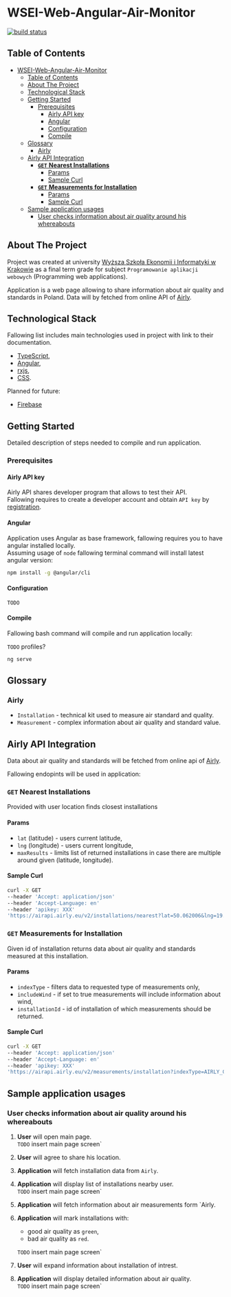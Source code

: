 # WSEI-Web-Angular-Air-Monitor

[![build status](https://github.com/cafetamine/WSEI-Web-Angular-Air-Monitor/workflows/Build/badge.svg)](https://github.com/cafetamine/WSEI-Web-Angular-Air-Monitor/actions)

## Table of Contents

- [WSEI-Web-Angular-Air-Monitor](#wsei-web-angular-air-monitor)
  - [Table of Contents](#table-of-contents)
  - [About The Project](#about-the-project)
  - [Technological Stack](#technological-stack)
  - [Getting Started](#getting-started)
    - [Prerequisites](#prerequisites)
      - [Airly API key](#airly-api-key)
      - [Angular](#angular)
      - [Configuration](#configuration)
      - [Compile](#compile)
  - [Glossary](#glossary)
    - [Airly](#airly)
  - [Airly API Integration](#airly-api-integration)
    - [**`GET`** **Nearest Installations**](#get-nearest-installations)
      - [Params](#params)
      - [Sample Curl](#sample-curl)
    - [**`GET`** **Measurements for Installation**](#get-measurements-for-installation)
      - [Params](#params-1)
      - [Sample Curl](#sample-curl-1)
  - [Sample application usages](#sample-application-usages)
    - [User checks information about air quality around his whereabouts](#user-checks-information-about-air-quality-around-his-whereabouts)

## About The Project

Project was created at university [Wyższa Szkoła Ekonomii i Informatyki w Krakowie](https://wsei.edu.pl/) as a final term grade for subject `Programowanie aplikacji webowych` (Programming web applications).

Application is a web page allowing to share information about air quality and standards in Poland. Data will by fetched from online API of [Airly](https://airly.eu/en/).

## Technological Stack

Fallowing list includes main technologies used in project with link to their documentation.

- [TypeScript](https://www.typescriptlang.org/docs),
- [Angular](https://angular.io/docs),
- [rxjs](http://reactivex.io/rxjs/class/es6/Observable.js~Observable.html),
- [CSS](https://devdocs.io/css/).

Planned for future:

- [Firebase](https://firebase.google.com/docs)

## Getting Started

Detailed description of steps needed to compile and run application.

### Prerequisites

#### Airly API key

Airly API shares developer program that allows to test their API.  
Fallowing requires to create a developer account and obtain `API key` by [registration](https://developer.airly.eu/register).

#### Angular

Application uses Angular as base framework, fallowing requires you to have angular installed locally.  
Assuming usage of `node` fallowing terminal command will install latest angular version:

```bash
npm install -g @angular/cli
```

#### Configuration

`TODO`

#### Compile

Fallowing bash command will compile and run application locally:

`TODO` profiles?

```bash
ng serve
```

## Glossary

### Airly

- `Installation` - technical kit used to measure air standard and quality.
- `Measurement` - complex information about air quality and standard value.

## Airly API Integration

Data about air quality and standards will be fetched from online api of [Airly](https://developer.airly.eu/api).

Fallowing endopints will be used in application:

### **`GET`** **Nearest Installations**

Provided with user location finds closest installations

#### Params

- `lat` (latitude) - users current latitude,
- `lng` (longitude) - users current longitude,
- `maxResults` - limits list of returned installations in case there are multiple around given (latitude, longitude).

#### Sample Curl

```bash
curl -X GET
--header 'Accept: application/json'
--header 'Accept-Language: en'
--header 'apikey: XXX'
'https://airapi.airly.eu/v2/installations/nearest?lat=50.062006&lng=19.940984&maxDistanceKM=3&maxResults=1'

```

### **`GET`** **Measurements for Installation**

Given id of installation returns data about air quality and standards measured at this installation.

#### Params

- `indexType` - filters data to requested type of measurements only,
- `includeWind` - if set to true measurements will include information about wind,
- `installationId` - id of installation of which measurements should be returned.

#### Sample Curl

```bash
curl -X GET
--header 'Accept: application/json'
--header 'Accept-Language: en'
--header 'apikey: XXX'
'https://airapi.airly.eu/v2/measurements/installation?indexType=AIRLY_CAQI&installationId=204'

```

## Sample application usages

### User checks information about air quality around his whereabouts

1. **User** will open main page.  
   `TODO` insert main page screen`
2. **User** will agree to share his location.
3. **Application** will fetch installation data from `Airly`.
4. **Application** will display list of installations nearby user.  
   `TODO` insert main page screen`
5. **Application** will fetch information about air measurements form `Airly.
6. **Application** will mark installations with:
   - good air quality as `green`,
   - bad air quality as `red`.

    `TODO` insert main page screen`
7. **User** will expand information about installation of intrest.
8. **Application** will display detailed information about air quality.  
    `TODO` insert main page screen`
